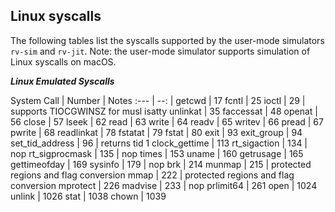 ## Linux syscalls

The following tables list the syscalls supported by the user-mode
simulators `rv-sim` and `rv-jit`. Note: the user-mode simulator supports
simulation of Linux syscalls on macOS.

_**Linux Emulated Syscalls**_

System Call     | Number | Notes
:---            | --:    |
getcwd          | 17
fcntl           | 25
ioctl           | 29     | supports TIOCGWINSZ for musl isatty
unlinkat        | 35
faccessat       | 48
openat          | 56
close           | 57
lseek           | 62
read            | 63
write           | 64
readv           | 65
writev          | 66
pread           | 67
pwrite          | 68
readlinkat      | 78
fstatat         | 79
fstat           | 80
exit            | 93
exit_group      | 94
set_tid_address | 96     | returns tid 1
clock_gettime   | 113
rt_sigaction    | 134    | nop
rt_sigprocmask  | 135    | nop
times           | 153
uname           | 160
getrusage       | 165
gettimeofday    | 169
sysinfo         | 179    | nop
brk             | 214
munmap          | 215    | protected regions and flag conversion
mmap            | 222    | protected regions and flag conversion
mprotect        | 226
madvise         | 233    | nop
prlimit64       | 261
open            | 1024
unlink          | 1026
stat            | 1038
chown           | 1039
